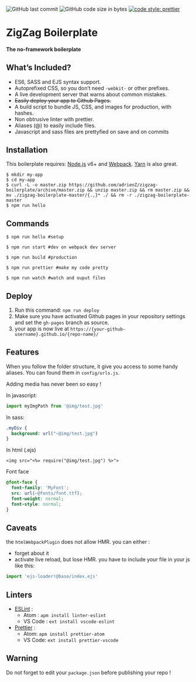 ![GitHub last commit](https://img.shields.io/github/last-commit/adrienz/zigzag-boilerplate.svg)
![GitHub code size in bytes](https://img.shields.io/github/languages/code-size/adrienz/zigzag-boilerplate.svg)
[![code style: prettier](https://img.shields.io/badge/code_style-prettier-ff69b4.svg?style=flat-square)](https://github.com/prettier/prettier)

# ZigZag Boilerplate

#### The no-framework boilerplate

## What’s Included?

* ES6, SASS and EJS syntax support.
* Autoprefixed CSS, so you don’t need `-webkit-` or other prefixes.
* A live development server that warns about common mistakes.
* ~~Easily deploy your app to Github Pages.~~
* A build script to bundle JS, CSS, and images for production, with hashes.
* Non obtrusive linter with prettier.
* Aliases (@) to easily include files.
* Javascript and sass files are prettyfied on save and on commits

## Installation

This boilerplate requires:
[Node.js](https://nodejs.org/) v6+ and [Webpack](https://webpack.js.org/).
[Yarn](https://yarnpkg.com/) is also great.

```
$ mkdir my-app
$ cd my-app
$ curl -L -o master.zip https://github.com/adrienZ/zigzag-boilerplate/archive/master.zip && unzip master.zip && rm master.zip && mv ./zigzag-boilerplate-master/{.,}* ./ && rm -r ./zigzag-boilerplate-master
$ npm run hello
```

## Commands

```
$ npm run hello #setup
```

```
$ npm run start #dev on webpack dev server
```

```
$ npm run build #production
```

```
$ npm run prettier #make my code pretty
```

```
$ npm run watch #watch and ouput files
```

## Deploy

1.  Run this command: `npm run deploy`
2.  Make sure you have activated Github pages in your repository settings and set the `gh-pages` branch as source.
3.  your app is now live at `https://{your-github-username}.github.io/{repo-name}/`

## Features

When you follow the folder structure, it give you access to some handy aliases.
You can found them in `config/urls.js`.

Adding media has never been so easy !

In javascript:

```javascript
import myImgPath from '@img/test.jpg'
```

In sass:

```sass
.myDiv {
  background: url("~@img/test.jpg")
}
```

In html (.ejs)

```ejs
<img src="<%= require("@img/test.jpg") %>">
```

Font face

```css
@font-face {
  font-family: 'MyFont';
  src: url(~@fonts/font.ttf);
  font-weight: normal;
  font-style: normal;
}
```

## Caveats

the `htmlWebpackPlugin` does not allow HMR.
you can either :

* forget about it
* activate live reload, but lose HMR. you have to include your file in your js like this:

```javascript
import 'ejs-loader!@base/index.ejs'
```

## Linters

* [ESLint](https://eslint.org) :
  * Atom : `apm install linter-eslint`
  * VS Code : `ext install vscode-eslint`
* [Prettier](https://prettier.io) :
  * Atom: `apm install prettier-atom`
  * VS Code: `ext install prettier-vscode`

## Warning

Do not forget to edit your `package.json` before publishing your repo !
